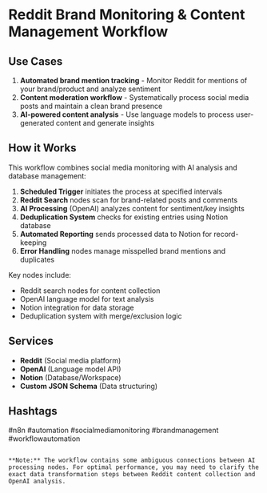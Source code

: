 # Reddit Brand Monitoring & Content Management Workflow

## Use Cases
1. **Automated brand mention tracking** - Monitor Reddit for mentions of your brand/product and analyze sentiment
2. **Content moderation workflow** - Systematically process social media posts and maintain a clean brand presence
3. **AI-powered content analysis** - Use language models to process user-generated content and generate insights

## How it Works
This workflow combines social media monitoring with AI analysis and database management:

1. **Scheduled Trigger** initiates the process at specified intervals
2. **Reddit Search** nodes scan for brand-related posts and comments
3. **AI Processing** (OpenAI) analyzes content for sentiment/key insights
4. **Deduplication System** checks for existing entries using Notion database
5. **Automated Reporting** sends processed data to Notion for record-keeping
6. **Error Handling** nodes manage misspelled brand mentions and duplicates

Key nodes include:
- Reddit search nodes for content collection
- OpenAI language model for text analysis
- Notion integration for data storage
- Deduplication system with merge/exclusion logic

## Services
- **Reddit** (Social media platform)
- **OpenAI** (Language model API)
- **Notion** (Database/Workspace)
- **Custom JSON Schema** (Data structuring)

## Hashtags
#n8n #automation #socialmediamonitoring #brandmanagement #workflowautomation
```

**Note:** The workflow contains some ambiguous connections between AI processing nodes. For optimal performance, you may need to clarify the exact data transformation steps between Reddit content collection and OpenAI analysis.